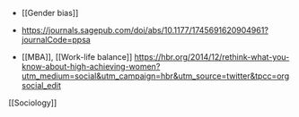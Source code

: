   - [[Gender bias]]

  - https://journals.sagepub.com/doi/abs/10.1177/1745691620904961?journalCode=ppsa

  - [[MBA]],  [[Work-life balance]]
    https://hbr.org/2014/12/rethink-what-you-know-about-high-achieving-women?utm_medium=social&utm_campaign=hbr&utm_source=twitter&tpcc=orgsocial_edit

[[Sociology]]